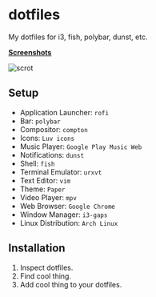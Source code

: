 # dotfiles
My dotfiles for i3, fish, polybar, dunst, etc.



**[Screenshots](http://imgur.com/gallery/iQVZk)**

![scrot](http://i.imgur.com/rAbmhz6.png)



## Setup

- Application Launcher: `rofi`
- Bar: `polybar`
- Compositor: `compton`
- Icons: `Luv icons`
- Music Player: `Google Play Music Web`
- Notifications: `dunst`
- Shell: `fish`
- Terminal Emulator: `urxvt`
- Text Editor: `vim`
- Theme: `Paper`
- Video Player: `mpv`
- Web Browser: `Google Chrome`
- Window Manager: `i3-gaps`
- Linux Distribution: `Arch Linux`



## Installation

1. Inspect dotfiles.
2. Find cool thing.
3. Add cool thing to your dotfiles.


